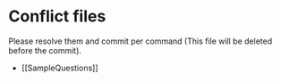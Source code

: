 # Conflict files
Please resolve them and commit per command (This file will be deleted before the commit).
- [[SampleQuestions]]